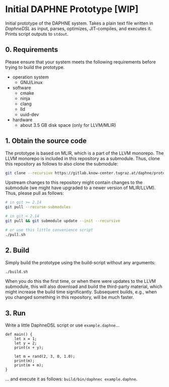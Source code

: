 # Initial DAPHNE Prototype [WIP]

Initial prototype of the DAPHNE system.
Takes a plain text file written in *DaphneDSL* as input, parses, optimizes, JIT-compiles, and executes it.
Prints script outputs to `stdout`.

## 0. Requirements

Please ensure that your system meets the following requirements before trying to build the prototype.

- operation system
  - GNU/Linux
- software
  - cmake
  - ninja
  - clang
  - lld
  - uuid-dev
- hardware
  - about 3.5 GB disk space (only for LLVM/MLIR)

## 1. Obtain the source code

The prototype is based on MLIR, which is a part of the LLVM monorepo.
The LLVM monorepo is included in this repository as a submodule.
Thus, clone this repository as follows to also clone the submodule:

```bash
git clone --recursive https://gitlab.know-center.tugraz.at/daphne/prototype.git
```

Upstream changes to this repository might contain changes to the submodule (we might have upgraded to a newer version of MLIR/LLVM).
Thus, please pull as follows:

```bash
# in git >= 2.14
git pull --recurse-submodules

# in git < 2.14
git pull && git submodule update --init --recursive

# or use this little convenience script
./pull.sh
```

## 2. Build

Simply build the prototype using the build-script without any arguments:

```bash
./build.sh
```

When you do this the first time, or when there were updates to the LLVM submodule, this will also download and build the third-party material, which might increase the build time significantly.
Subsequent builds, e.g., when you changed something in this repository, will be much faster.

## 3. Run

Write a little DaphneDSL script or use `example.daphne`...

```
def main() {
    let x = 1;
    let y = 2;
    print(x + y);

    let m = rand(2, 3, 0, 1.0);
    print(m);
    print(m + m);
}
```

... and execute it as follows: `build/bin/daphnec example.daphne`.
